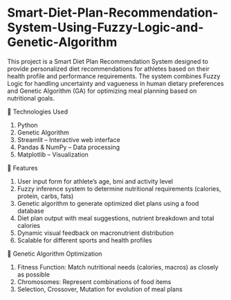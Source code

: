 # Smart-Diet-Plan-Recommendation-System-Using-Fuzzy-Logic-and-Genetic-Algorithm

This project is a Smart Diet Plan Recommendation System designed to provide personalized diet recommendations for athletes based on their health profile and performance requirements. The system combines Fuzzy Logic for handling uncertainty and vagueness in human dietary preferences and Genetic Algorithm (GA) for optimizing meal planning based on nutritional goals.

🧠 Technologies Used
1. Python
2. Genetic Algorithm
3. Streamlit – Interactive web interface
4. Pandas & NumPy – Data processing
5. Matplotlib – Visualization

🚀 Features
1. User input form for athlete’s age, bmi and activity level
2. Fuzzy inference system to determine nutritional requirements (calories, protein, carbs, fats)
3. Genetic algorithm to generate optimized diet plans using a food database
4. Diet plan output with meal suggestions, nutrient breakdown and total calories
5. Dynamic visual feedback on macronutrient distribution
6. Scalable for different sports and health profiles

🔬 Genetic Algorithm Optimization
1. Fitness Function: Match nutritional needs (calories, macros) as closely as possible
2. Chromosomes: Represent combinations of food items
3. Selection, Crossover, Mutation for evolution of meal plans

